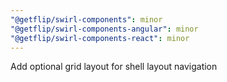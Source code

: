 ```yaml
---
"@getflip/swirl-components": minor
"@getflip/swirl-components-angular": minor
"@getflip/swirl-components-react": minor
---
```


Add optional grid layout for shell layout navigation
